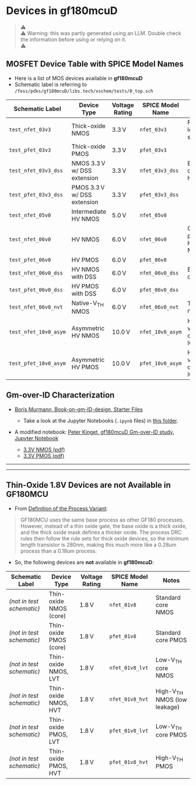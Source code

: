 # Devices in gf180mcuD

> ⚠️ <br>
> ⚠️ Warning: this was partly generated using an LLM. Double check the information before using or relying on it. <br>
> ⚠️ 



## MOSFET Device Table with SPICE Model Names

- Here is a list of MOS devices available in **gf180mcuD**
- Schematic label is referring to `/foss/pdks/gf180mcuD/libs.tech/xschem/tests/0_top.sch`


| Schematic Label            | Device Type                     | Voltage Rating | SPICE Model Name      | Notes                                    |
|---------------------------|----------------------------------|----------------|-----------------------|------------------------------------------|
| `test_nfet_03v3`          | Thick-oxide NMOS                | 3.3 V          | `nfet_03v3`           | For IO or level-shifting                 |
| `test_pfet_03v3`          | Thick-oxide PMOS                | 3.3 V          | `pfet_03v3`           |                                          |
| `test_nfet_03v3_dss`      | NMOS 3.3 V w/ DSS extension      | 3.3 V          | `nfet_03v3_dss`       | Extended drain for HV                    |
| `test_pfet_03v3_dss`      | PMOS 3.3 V w/ DSS extension      | 3.3 V          | `pfet_03v3_dss`       |                                          |
| `test_nfet_05v0`          | Intermediate HV NMOS            | 5.0 V          | `nfet_05v0`           |                                          |
| `test_nfet_06v0`          | HV NMOS                         | 6.0 V          | `nfet_06v0`           | General-purpose HV NMOS                  |
| `test_pfet_06v0`          | HV PMOS                         | 6.0 V          | `pfet_06v0`           |                                          |
| `test_nfet_06v0_dss`      | HV NMOS with DSS                | 6.0 V          | `nfet_06v0_dss`       | Extended drain                           |
| `test_pfet_06v0_dss`      | HV PMOS with DSS                | 6.0 V          | `pfet_06v0_dss`       |                                          |
| `test_nfet_06v0_nvt`      | Native-V<sub>TH</sub> NMOS      | 6.0 V          | `nfet_06v0_nvt`       | Threshold near 0 V                       |
| `test_nfet_10v0_asym`     | Asymmetric HV NMOS              | 10.0 V         | `nfet_10v0_asym`      | High-voltage output or IO path           |
| `test_pfet_10v0_asym`     | Asymmetric HV PMOS              | 10.0 V         | `pfet_10v0_asym`      | High-voltage output or IO path           |



## Gm-over-ID Characterization

- [Boris Murmann, Book-on-gm-ID-design, Starter Files](https://github.com/bmurmann/Book-on-gm-ID-design/tree/main/starter_files_open_source_tools)
    - Take a look at the Jupyter Notebooks (`.ipynb` files) in [this folder](https://github.com/bmurmann/Book-on-gm-ID-design/tree/main/starter_files_open_source_tools/gf180mcuD).

- A modified notebook: [Peter Kinget, gf180mcuD Gm-over-ID study, Jupyter Notebook](https://github.com/peterkinget/gm-ID-gf180mcuD/blob/main/starter_files_open_source_tools/gf180mcuD/PK_techsweep_plots_from_mat.ipynb)
    - [3.3V NMOS (pdf)](https://github.com/peterkinget/gm-ID-gf180mcuD/blob/main/starter_files_open_source_tools/gf180mcuD/PDFs/PK_techsweep_plots_from_mat-NMOS.pdf)
    - [3.3V PMOS (pdf)](https://github.com/peterkinget/gm-ID-gf180mcuD/blob/main/starter_files_open_source_tools/gf180mcuD/PDFs/PK_techsweep_plots_from_mat-PMOS.pdf)


----
----
## Thin-Oxide 1.8V Devices are not Available in GF180MCU

- From [Definition of the Process Variant](https://github.com/RTimothyEdwards/open_pdks/blob/master/gf180mcu/Makefile.in): 
> GF180MCU uses the same base process as
> other GF180 processes.  However, instead of a thin oxide gate, the base
> oxide is a thick oxide, and the thick oxide mask defines a thicker oxide.
> The process DRC rules then follow the rule sets for thick oxide devices,
> so the minimum length transistor is 280nm, making this much more like a
> 0.28um process than a 0.18um process.

- So, the following devices are **not** available in **gf180mcuD**:

| Schematic Label            | Device Type                     | Voltage Rating | SPICE Model Name      | Notes                                    |
|---------------------------|----------------------------------|----------------|-----------------------|------------------------------------------|
| *(not in test schematic)* | Thin-oxide NMOS (core)          | 1.8 V          | `nfet_01v8`           | Standard core NMOS                       |
| *(not in test schematic)* | Thin-oxide PMOS (core)          | 1.8 V          | `pfet_01v8`           | Standard core PMOS                       |
| *(not in test schematic)* | Thin-oxide NMOS, LVT            | 1.8 V          | `nfet_01v8_lvt`       | Low-V<sub>TH</sub> core NMOS             |
| *(not in test schematic)* | Thin-oxide NMOS, HVT            | 1.8 V          | `nfet_01v8_hvt`       | High-V<sub>TH</sub> NMOS (low leakage)   |
| *(not in test schematic)* | Thin-oxide PMOS, LVT            | 1.8 V          | `pfet_01v8_lvt`       | Low-V<sub>TH</sub> core PMOS             |
| *(not in test schematic)* | Thin-oxide PMOS, HVT            | 1.8 V          | `pfet_01v8_hvt`       | High-V<sub>TH</sub> PMOS                 |